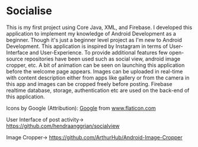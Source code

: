 # Socialise

This is my first project using Core Java, XML, and Firebase. 
I developed this application to implement my knowledge of Android Development as a beginner. Though it's just a beginner level project as I'm new to Android Development. This application is inspired by Instagram in terms of User-Interface and User-Experience. To provide additional features few open-source repositories have been used such as social view, android image cropper, etc. A bit of animation can be seen on launching this application before the welcome page appears. Images can be uploaded in real-time with content description either from apps like gallery or from the camera in this app and images can be cropped freely before posting. Firebase realtime database, storage, authentication etc are used on the back-end of this application.

Icons by Google (Attribution): <a href="https://www.flaticon.com/authors/google" title="Google">Google</a> from <a href="https://www.flaticon.com/" title="Flaticon"> www.flaticon.com</a>

User Interface of post activity->	https://github.com/hendraanggrian/socialview 

Image Cropper->	https://github.com/ArthurHub/Android-Image-Cropper 
